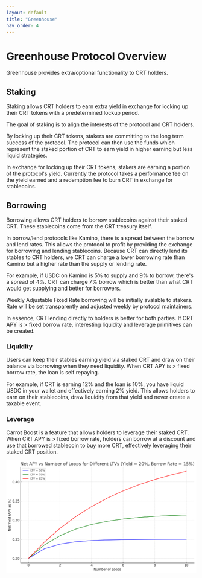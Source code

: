 ```yaml
---
layout: default
title: "Greenhouse"
nav_order: 4
---
```


# Greenhouse Protocol Overview

Greenhouse provides extra/optional functionality to CRT holders.

## Staking

Staking allows CRT holders to earn extra yield in exchange for locking up their CRT tokens with a predetermined lockup period.

The goal of staking is to align the interests of the protocol and CRT holders.

By locking up their CRT tokens, stakers are committing to the long term success of the protocol. The protocol can then use the funds which represent the staked portion of CRT to earn yield in higher earning but less liquid strategies.

In exchange for locking up their CRT tokens, stakers are earning a portion of the protocol's yield. Currently the protocol takes a performance fee on the yield earned and a redemption fee to burn CRT in exchange for stablecoins.

## Borrowing

Borrowing allows CRT holders to borrow stablecoins against their staked CRT. These stablecoins come from the CRT treasury itself.

In borrow/lend protocols like Kamino, there is a spread between the borrow and lend rates. This allows the protocol to profit by providing the exchange for borrowing and lending stablecoins. Because CRT can directly lend its stables to CRT holders, we CRT can charge a lower borrowing rate than Kamino but a higher rate than the supply or lending rate.

For example, if USDC on Kamino is 5% to supply and 9% to borrow, there's a spread of 4%. CRT can charge 7% borrow which is better than what CRT would get supplying and better for borrowers.

Weekly Adjustable Fixed Rate borrowing will be initially avalable to stakers. Rate will be set transparently and adjusted weekly by protocol maintainers.

In essence, CRT lending directly to holders is better for both parties. If CRT APY is > fixed borrow rate, interesting liquidity and leverage primitives can be created.

### Liquidity

Users can keep their stables earning yield via staked CRT and draw on their balance via borrowing when they need liquidity. When CRT APY is > fixed borrow rate, the loan is self repaying. 

For example, if CRT is earning 12% and the loan is 10%, you have liquid USDC in your wallet and effectively earning 2% yield. This allows holders to earn on their stablecoins, draw liquidity from that yield and never create a taxable event.

### Leverage

Carrot Boost is a feature that allows holders to leverage their staked CRT. When CRT APY is > fixed borrow rate, holders can borrow at a discount and use that borrowed stablecoin to buy more CRT, effectively leveraging their staked CRT position.

![APY Curve](./loop-leverage.png)
